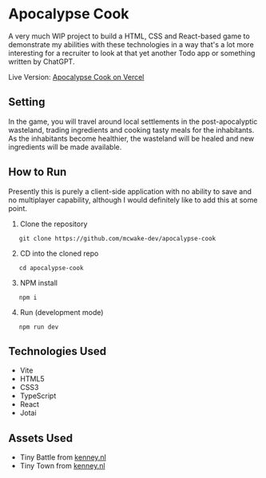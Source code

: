 # Apocalypse Cook

A very much WIP project to build a HTML, CSS and React-based game to demonstrate my abilities with these technologies in a way that's a lot more interesting for a recruiter to look at that yet another Todo app or something written by ChatGPT.

Live Version: [Apocalypse Cook on Vercel](https://apocalypse-cook-mcwake-dev.vercel.app/)
## Setting
In the game, you will travel around local settlements in the post-apocalyptic wasteland, trading ingredients and cooking tasty meals for the inhabitants. As the inhabitants become healthier, the wasteland will be healed and new ingredients will be made available.

## How to Run
Presently this is purely a client-side application with no ability to save and no multiplayer capability, although I would definitely like to add this at some point.

1) Clone the repository
```
   git clone https://github.com/mcwake-dev/apocalypse-cook
```
2) CD into the cloned repo
```
   cd apocalypse-cook
```
3) NPM install
```
   npm i
```
4) Run (development mode)
```
   npm run dev
```

## Technologies Used
* Vite
* HTML5
* CSS3
* TypeScript
* React
* Jotai

## Assets Used
* Tiny Battle from [kenney.nl](https://kenney.nl/assets/tiny-battle)
* Tiny Town from [kenney.nl](https://kenney.nl/assets/tiny-town)
